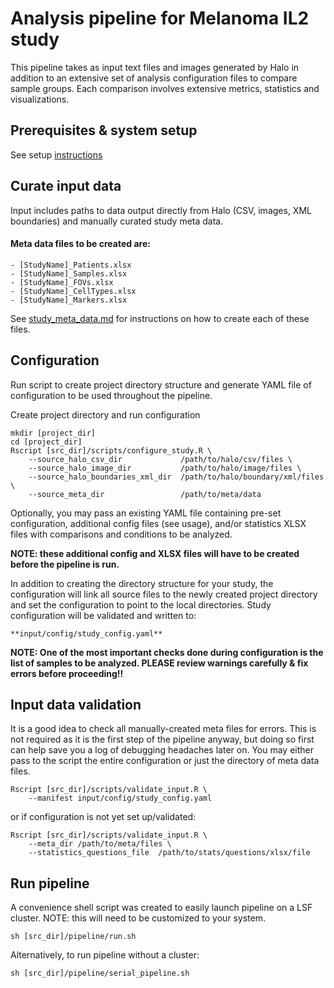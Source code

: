 # Analysis pipeline for Melanoma IL2 study

This pipeline takes as input text files and images generated by Halo in addition to an extensive set of analysis configuration files to compare sample groups. Each comparison involves extensive metrics, statistics and visualizations.

## Prerequisites & system setup

See setup [instructions](docs/setup.md)


## Curate input data

Input includes paths to data output directly from Halo (CSV, images, XML boundaries) and manually curated study meta data.

#### Meta data files to be created are:

    - [StudyName]_Patients.xlsx
    - [StudyName]_Samples.xlsx
    - [StudyName]_FOVs.xlsx
    - [StudyName]_CellTypes.xlsx
    - [StudyName]_Markers.xlsx
<!--    - [StudyName]_Files.xlsx -->

See [study_meta_data.md](docs/study_meta_data.md) for instructions on how to create each of these files.

## Configuration

Run script to create project directory structure and generate YAML file of configuration to be used throughout the pipeline.

Create project directory and run configuration
```
mkdir [project_dir]
cd [project_dir]
Rscript [src_dir]/scripts/configure_study.R \
    --source_halo_csv_dir             /path/to/halo/csv/files \
    --source_halo_image_dir           /path/to/halo/image/files \
    --source_halo_boundaries_xml_dir  /path/to/halo/boundary/xml/files \
    --source_meta_dir                 /path/to/meta/data
```
Optionally, you may pass an existing YAML file containing pre-set configuration, additional config files (see usage), and/or statistics XLSX files with comparisons and conditions to be analyzed.

<b>NOTE: these additional config and XLSX files will have to be created before the pipeline is run.</b>


In addition to creating the directory structure for your study, the configuration will link all source files to the newly created project directory and set the configuration to point to the local directories. Study configuration will be validated and written to:

    **input/config/study_config.yaml**

**NOTE: One of the most important checks done during configuration is the list of samples to be analyzed. PLEASE review warnings carefully & fix errors before proceeding!!**


## Input data validation

It is a good idea to check all manually-created meta files for errors. This is not required as it is the first step of the pipeline anyway, but doing so first can help save you a log of debugging headaches later on. You may either pass to the script the entire configuration or just the directory of meta data files.

```
Rscript [src_dir]/scripts/validate_input.R \
    --manifest input/config/study_config.yaml
```
or if configuration is not yet set up/validated:
```
Rscript [src_dir]/scripts/validate_input.R \
    --meta_dir /path/to/meta/files \
    --statistics_questions_file  /path/to/stats/questions/xlsx/file
```

## Run pipeline

A convenience shell script was created to easily launch pipeline on a LSF cluster.
NOTE: this will need to be customized to your system.
```
sh [src_dir]/pipeline/run.sh
```

Alternatively, to run pipeline without a cluster:
```
sh [src_dir]/pipeline/serial_pipeline.sh
```
